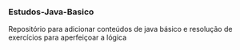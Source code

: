 ### Estudos-Java-Basico

Repositório para adicionar conteúdos de java básico e resolução de exercícios para aperfeiçoar a lógica

